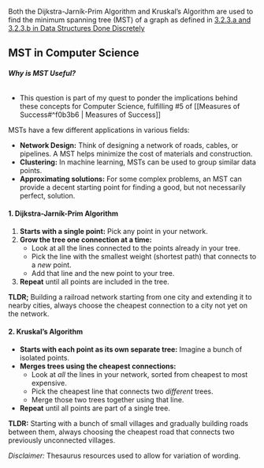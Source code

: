 
Both the Dijkstra-Jarník-Prim Algorithm and Kruskal’s Algorithm are used to find the minimum spanning tree (MST) of a graph as defined in [3.2.3.a and 3.2.3.b in Data Structures Done Discretely](https://faculty.gvsu.edu/wellsc/discrete/sec_weighted_graphs.html#alg_djp)

## MST in Computer Science

###### **Why is MST Useful?**
* This question is part of my quest to ponder the implications behind these concepts for Computer Science, fulfilling #5 of [[Measures of Success#^f0b3b6 | Measures of Success]]

MSTs have a few different applications in various fields:
- **Network Design:** Think of designing a network of roads, cables, or pipelines. A MST helps minimize the cost of materials and construction.
- **Clustering:** In machine learning, MSTs can be used to group similar data points.
- **Approximating solutions:** For some complex problems, an MST can provide a decent starting point for finding a good, but not necessarily perfect, solution.

#### **1. Dijkstra-Jarník-Prim Algorithm**

1. **Starts with a single point:** Pick any point in your network.
2. **Grow the tree one connection at a time:**
    - Look at all the lines connected to the points already in your tree.
    - Pick the line with the smallest weight (shortest path) that connects to a _new_ point.
    -  Add that line and the new point to your tree.
3. **Repeat** until all points are included in the tree.

**TLDR;** Building a railroad network starting from one city and extending it to nearby cities, always choose the cheapest connection to a city not yet on the network.

#### **2. Kruskal’s Algorithm**

- **Starts with each point as its own separate tree:** Imagine a bunch of isolated points.
- **Merges trees using the cheapest connections:**
    - Look at _all_ the lines in your network, sorted from cheapest to most expensive.
    - Pick the cheapest line that connects two _different_ trees.
    - Merge those two trees together using that line.
- **Repeat** until all points are part of a single tree.

**TLDR:** Starting with a bunch of small villages and gradually building roads between them, always choosing the cheapest road that connects two previously unconnected villages.

*Disclaimer:* Thesaurus resources used to allow for variation of wording.
